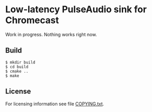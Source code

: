 Low-latency PulseAudio sink for Chromecast
==========================================

Work in progress. Nothing works right now.

Build
-----

    $ mkdir build
    $ cd build
    $ cmake ..
    $ make


License
-------

For licensing information see file [COPYING.txt](COPYING.txt).
